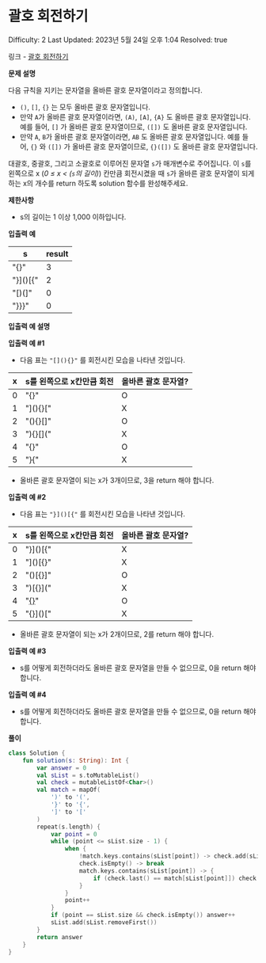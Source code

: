 # 괄호 회전하기

Difficulty: 2
Last Updated: 2023년 5월 24일 오후 1:04
Resolved: true

링크 - [괄호 회전하기](https://school.programmers.co.kr/learn/courses/30/lessons/76502#qna)

**문제 설명**

다음 규칙을 지키는 문자열을 올바른 괄호 문자열이라고 정의합니다.

- `()`, `[]`, `{}` 는 모두 올바른 괄호 문자열입니다.
- 만약 `A`가 올바른 괄호 문자열이라면, `(A)`, `[A]`, `{A}` 도 올바른 괄호 문자열입니다. 예를 들어, `[]` 가 올바른 괄호 문자열이므로, `([])` 도 올바른 괄호 문자열입니다.
- 만약 `A`, `B`가 올바른 괄호 문자열이라면, `AB` 도 올바른 괄호 문자열입니다. 예를 들어, `{}` 와 `([])` 가 올바른 괄호 문자열이므로, `{}([])` 도 올바른 괄호 문자열입니다.

대괄호, 중괄호, 그리고 소괄호로 이루어진 문자열 `s`가 매개변수로 주어집니다. 이 `s`를 왼쪽으로 x (*0 ≤ x < (`s`의 길이)*) 칸만큼 회전시켰을 때 `s`가 올바른 괄호 문자열이 되게 하는 x의 개수를 return 하도록 solution 함수를 완성해주세요.

****제한사항****

- s의 길이는 1 이상 1,000 이하입니다.

****입출력 예****

| s | result |
| --- | --- |
| "[](){}" | 3 |
| "}]()[{" | 2 |
| "[)(]" | 0 |
| "}}}" | 0 |

**입출력 예 설명**

**입출력 예 #1**

- 다음 표는 `"[](){}"` 를 회전시킨 모습을 나타낸 것입니다.

| x | s를 왼쪽으로 x칸만큼 회전 | 올바른 괄호 문자열? |
| --- | --- | --- |
| 0 | "[](){}" | O |
| 1 | "](){}[" | X |
| 2 | "(){}[]" | O |
| 3 | "){}[](" | X |
| 4 | "{}[]()" | O |
| 5 | "}[](){" | X |
- 올바른 괄호 문자열이 되는 x가 3개이므로, 3을 return 해야 합니다.

**입출력 예 #2**

- 다음 표는 `"}]()[{"` 를 회전시킨 모습을 나타낸 것입니다.

| x | s를 왼쪽으로 x칸만큼 회전 | 올바른 괄호 문자열? |
| --- | --- | --- |
| 0 | "}]()[{" | X |
| 1 | "]()[{}" | X |
| 2 | "()[{}]" | O |
| 3 | ")[{}](" | X |
| 4 | "[{}]()" | O |
| 5 | "{}]()[" | X |
- 올바른 괄호 문자열이 되는 x가 2개이므로, 2를 return 해야 합니다.

**입출력 예 #3**

- s를 어떻게 회전하더라도 올바른 괄호 문자열을 만들 수 없으므로, 0을 return 해야 합니다.

**입출력 예 #4**

- s를 어떻게 회전하더라도 올바른 괄호 문자열을 만들 수 없으므로, 0을 return 해야 합니다.

**풀이**

```kotlin
class Solution {
    fun solution(s: String): Int {
        var answer = 0
        val sList = s.toMutableList()
        val check = mutableListOf<Char>()
        val match = mapOf(
            ')' to '(',
            '}' to '{',
            ']' to '['
        )
        repeat(s.length) {
            var point = 0
            while (point <= sList.size - 1) {
                when {
                    !match.keys.contains(sList[point]) -> check.add(sList[point])
                    check.isEmpty() -> break
                    match.keys.contains(sList[point]) -> {
                        if (check.last() == match[sList[point]]) check.removeLast() else break
                    }
                }
                point++
            }
            if (point == sList.size && check.isEmpty()) answer++
            sList.add(sList.removeFirst())
        }
        return answer
    }
}
```